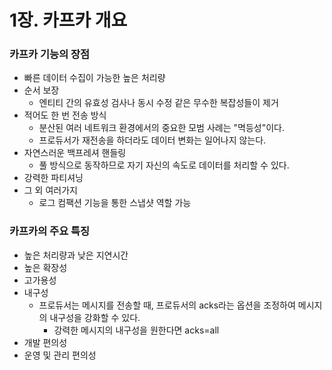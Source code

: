 # 1장. 카프카 개요

### 카프카 기능의 장점
* 빠른 데이터 수집이 가능한 높은 처리량
* 순서 보장
  * 엔티티 간의 유효성 검사나 동시 수정 같은 무수한 복잡성들이 제거
* 적어도 한 번 전송 방식
  * 분산된 여러 네트워크 환경에서의 중요한 모범 사례는 "멱등성"이다.
  * 프로듀서가 재전송을 하더라도 데이터 변화는 일어나지 않는다.
* 자연스러운 백프레셔 핸들링
  * 풀 방식으로 동작하므로 자기 자신의 속도로 데이터를 처리할 수 있다.
* 강력한 파티셔닝
* 그 외 여러가지
  * 로그 컴팩션 기능을 통한 스냅샷 역할 가능

### 카프카의 주요 특징
* 높은 처리량과 낮은 지연시간
* 높은 확장성
* 고가용성
* 내구성
  * 프로듀서는 메시지를 전송할 때, 프로듀서의 acks라는 옵션을 조정하여 메시지의 내구성을 강화할 수 있다.
    * 강력한 메시지의 내구성을 원한다면 acks=all
* 개발 편의성
* 운영 및 관리 편의성